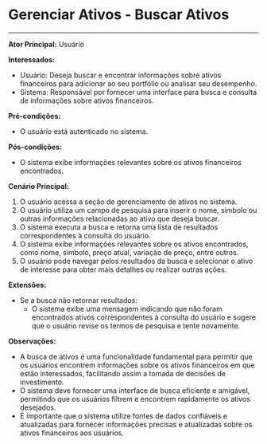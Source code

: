 # Gerenciar Ativos - Buscar Ativos
___


**Ator Principal:** Usuário

**Interessados:**
- Usuário: Deseja buscar e encontrar informações sobre ativos financeiros para adicionar ao seu portfólio ou analisar seu desempenho.
- Sistema: Responsável por fornecer uma interface para busca e consulta de informações sobre ativos financeiros.

**Pré-condições:**
- O usuário está autenticado no sistema.

**Pós-condições:**
- O sistema exibe informações relevantes sobre os ativos financeiros encontrados.

**Cenário Principal:**
1. O usuário acessa a seção de gerenciamento de ativos no sistema.
2. O usuário utiliza um campo de pesquisa para inserir o nome, símbolo ou outras informações relacionadas ao ativo que deseja buscar.
3. O sistema executa a busca e retorna uma lista de resultados correspondentes à consulta do usuário.
4. O sistema exibe informações relevantes sobre os ativos encontrados, como nome, símbolo, preço atual, variação de preço, entre outros.
5. O usuário pode navegar pelos resultados da busca e selecionar o ativo de interesse para obter mais detalhes ou realizar outras ações.

**Extensões:**
- Se a busca não retornar resultados:
    - O sistema exibe uma mensagem indicando que não foram encontrados ativos correspondentes à consulta do usuário e sugere que o usuário revise os termos de pesquisa e tente novamente.

**Observações:**
- A busca de ativos é uma funcionalidade fundamental para permitir que os usuários encontrem informações sobre os ativos financeiros em que estão interessados, facilitando assim a tomada de decisões de investimento.
- O sistema deve fornecer uma interface de busca eficiente e amigável, permitindo que os usuários filtrem e encontrem rapidamente os ativos desejados.
- É importante que o sistema utilize fontes de dados confiáveis e atualizadas para fornecer informações precisas e atualizadas sobre os ativos financeiros aos usuários.